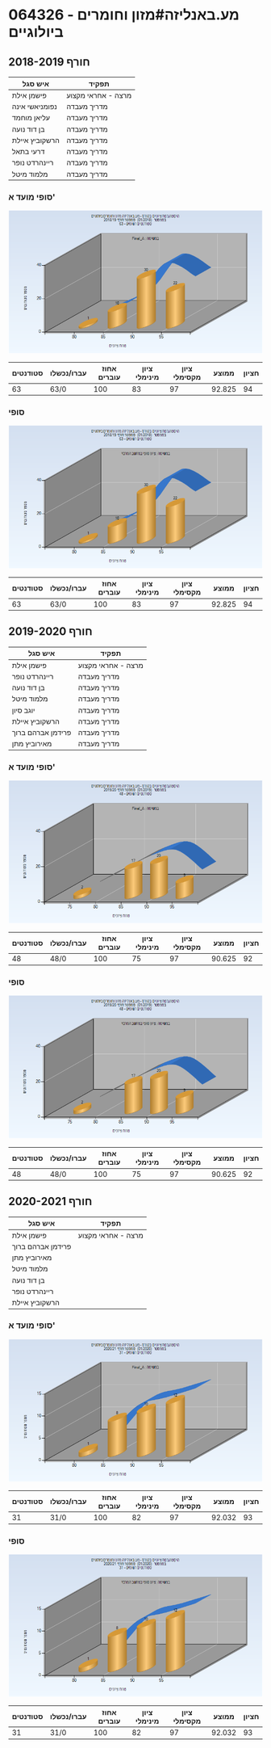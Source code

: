 # 064326 - מע.באנליזה#מזון וחומרים ביולוגיים

## חורף 2018-2019

| איש סגל | תפקיד |
| ---- | ---- |
| פישמן אילת | מרצה - אחראי מקצוע |
| נפומניאשי אינה | מדריך מעבדה |
| עליאן מוחמד | מדריך מעבדה |
| בן דוד נועה | מדריך מעבדה |
| הרשקוביץ איילת | מדריך מעבדה |
| דרעי בתאל | מדריך מעבדה |
| ריינהרדט נופר | מדריך מעבדה |
| מלמוד מיטל | מדריך מעבדה |

### סופי מועד א'

![201801 Final_A](201801/Final_A.png)

| סטודנטים | עברו/נכשלו | אחוז עוברים | ציון מינימלי | ציון מקסימלי | ממוצע | חציון |
| ---- | ---- | ---- | ---- | ---- | ---- | ---- |
| 63 | 63/0 | 100 | 83 | 97 | 92.825 | 94 |

### סופי

![201801 Finals](201801/Finals.png)

| סטודנטים | עברו/נכשלו | אחוז עוברים | ציון מינימלי | ציון מקסימלי | ממוצע | חציון |
| ---- | ---- | ---- | ---- | ---- | ---- | ---- |
| 63 | 63/0 | 100 | 83 | 97 | 92.825 | 94 |

## חורף 2019-2020

| איש סגל | תפקיד |
| ---- | ---- |
| פישמן אילת | מרצה - אחראי מקצוע |
| ריינהרדט נופר | מדריך מעבדה |
| בן דוד נועה | מדריך מעבדה |
| מלמוד מיטל | מדריך מעבדה |
| יוגב סיון | מדריך מעבדה |
| הרשקוביץ איילת | מדריך מעבדה |
| פרידמן אברהם ברוך | מדריך מעבדה |
| מאירוביץ מתן | מדריך מעבדה |

### סופי מועד א'

![201901 Final_A](201901/Final_A.png)

| סטודנטים | עברו/נכשלו | אחוז עוברים | ציון מינימלי | ציון מקסימלי | ממוצע | חציון |
| ---- | ---- | ---- | ---- | ---- | ---- | ---- |
| 48 | 48/0 | 100 | 75 | 97 | 90.625 | 92 |

### סופי

![201901 Finals](201901/Finals.png)

| סטודנטים | עברו/נכשלו | אחוז עוברים | ציון מינימלי | ציון מקסימלי | ממוצע | חציון |
| ---- | ---- | ---- | ---- | ---- | ---- | ---- |
| 48 | 48/0 | 100 | 75 | 97 | 90.625 | 92 |

## חורף 2020-2021

| איש סגל | תפקיד |
| ---- | ---- |
| פישמן אילת | מרצה - אחראי מקצוע |
| פרידמן אברהם ברוך |  |
| מאירוביץ מתן |  |
| מלמוד מיטל |  |
| בן דוד נועה |  |
| ריינהרדט נופר |  |
| הרשקוביץ איילת |  |

### סופי מועד א'

![202001 Final_A](202001/Final_A.png)

| סטודנטים | עברו/נכשלו | אחוז עוברים | ציון מינימלי | ציון מקסימלי | ממוצע | חציון |
| ---- | ---- | ---- | ---- | ---- | ---- | ---- |
| 31 | 31/0 | 100 | 82 | 97 | 92.032 | 93 |

### סופי

![202001 Finals](202001/Finals.png)

| סטודנטים | עברו/נכשלו | אחוז עוברים | ציון מינימלי | ציון מקסימלי | ממוצע | חציון |
| ---- | ---- | ---- | ---- | ---- | ---- | ---- |
| 31 | 31/0 | 100 | 82 | 97 | 92.032 | 93 |


